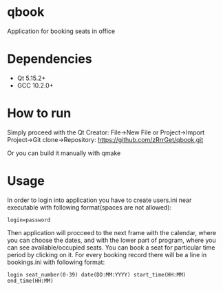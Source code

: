 # qbook
Application for booking seats in office

# Dependencies
- Qt 5.15.2+
- GCC 10.2.0+

# How to run
Simply proceed with the Qt Creator:
File->New File or Project->Import Project->Git clone->Repository: https://github.com/zRrrGet/qbook.git

Or you can build it manually with qmake

# Usage
In order to login into application you have to create users.ini near executable with following format(spaces are not allowed):
```
login=password
```
Then application will procceed to the next frame with the calendar, where you can choose the dates, and with the lower part of program, where you can see available/occupied seats. You can book a seat for particular time period by clicking on it.
For every booking record there will be a line in bookings.ini with following format:
```
login seat_number(0-39) date(DD:MM:YYYY) start_time(HH:MM) end_time(HH:MM)
```

